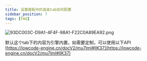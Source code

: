 ```yaml
---
title: 设置面板中的高级tab如何配置
sidebar_position: 7
tags: [FAQ]
---
```

![93DC003C-D9A1-4F4F-98A1-F22C0A89EA92.png](https://cdn.nlark.com/yuque/0/2022/png/1053439/1657161085153-a26657ae-2c6e-4124-b9ab-6f8cf8126d1f.png#clientId=u300df630-5bbe-4&crop=0&crop=0&crop=1&crop=1&from=ui&height=591&id=u2ff7824e&margin=%5Bobject%20Object%5D&name=93DC003C-D9A1-4F4F-98A1-F22C0A89EA92.png&originHeight=1714&originWidth=960&originalType=binary&ratio=1&rotation=0&showTitle=false&size=107040&status=done&style=none&taskId=ub377dc1d-db5a-4234-980f-66f7143950d&title=&width=331)

默认这个tab下的内容为引擎内置，如需要定制，可以使用以下API
[https://lowcode-engine.cn/docV2/mu7lml#lIK37](https://lowcode-engine.cn/docV2/mu7lml#lIK37)
